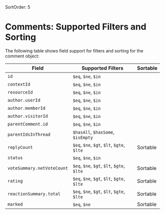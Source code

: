 SortOrder: 5
# Comments: Supported Filters and Sorting

The following table shows field support for filters and sorting for the comment object:

| Field              | Supported Filters                             | Sortable |
| ------------------ | --------------------------------------------- | -------- |
| `id`               | `$eq`, `$ne`, `$in`                           |          |
| `contextId`        | `$eq`, `$ne`, `$in`                           |          |
| `resourceId`       | `$eq`, `$ne`, `$in`                           |          |
| `author.userId`    | `$eq`, `$ne`, `$in`                           |          |
| `author.memberId`  | `$eq`, `$ne`, `$in`                           |          |
| `author.visitorId` | `$eq`, `$ne`, `$in`                           |          |
| `parentComment.id` | `$eq`, `$ne`, `$in`                           |          |
| `parentIdsInThread`| `$hasAll`, `$hasSome`, `$isEmpty`             |          |
| `replyCount`       | `$eq`, `$ne`, `$gt`, `$lt`, `$gte`, `$lte`    | Sortable |
| `status`           | `$eq`, `$ne`, `$in`                           |          |
| `voteSummary.netVoteCount` | `$eq`, `$ne`, `$gt`, `$lt`, `$gte`, `$lte`    | Sortable |
| `rating`       | `$eq`, `$ne`, `$gt`, `$lt`, `$gte`, `$lte`        | Sortable |
| `reactionSummary.total` | `$eq`, `$ne`, `$gt`, `$lt`, `$gte`, `$lte`    | Sortable |
| `marked`       | `$eq`, `$ne`                                      | Sortable |
